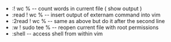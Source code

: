 


* :! wc %		-- count words in current file ( show output )
* :read ! wc %		-- insert output of externam command into vim
* :2read ! wc %		-- same as above but do it after the second line
* :w ! sudo tee %	-- reopen current file with root permissions
* :shell		-- access shell from within vim


